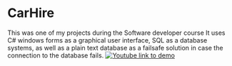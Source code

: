 # CarHire
This was one of my projects during the Software developer course
It uses C# windows forms as a graphical user interface, SQL as a database systems, as well as a plain text database as a failsafe solution in case the connection to the database fails.
[![Youtube link to demo](https://img.youtube.com/vi/cnexawQo72s/0.jpg)](https://www.youtube.com/watch?v=cnexawQo72s)
